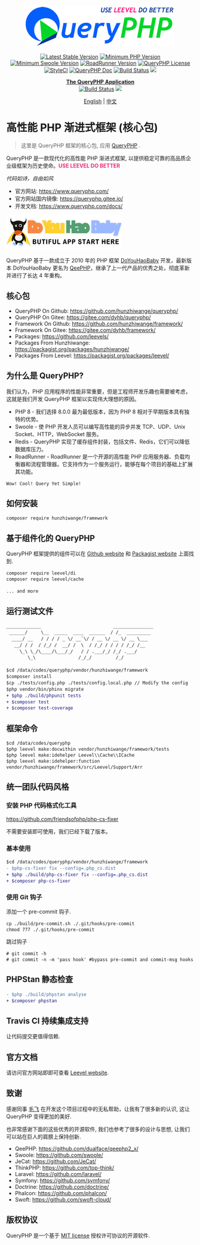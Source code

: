 <p align="center">
  <a href="https://queryphp.com">
    <img src="./leevel.png" />
  </a>
</p>

<p align="center">
  <a href='https://packagist.org/packages/hunzhiwange/framework'><img src='http://img.shields.io/packagist/v/hunzhiwange/framework.svg' alt='Latest Stable Version' /></a>
  <a href="https://php.net"><img src="https://img.shields.io/badge/PHP-%3E%3D%208.0.0-8892BF.svg" alt="Minimum PHP Version"></a>
  <a href="https://www.swoole.com/"><img src="https://img.shields.io/badge/Swoole-%3E%3D%204.5.9-008de0.svg" alt="Minimum Swoole Version"></a>
  <a href="https://github.com/spiral/roadrunner"><img alt="RoadRunner Version" src="https://img.shields.io/badge/RoadRunner-%3E=1.8.2-brightgreen.svg" /></a>
  <a href="http://opensource.org/licenses/MIT">
    <img alt="QueryPHP License" src="https://poser.pugx.org/hunzhiwange/framework/license.svg" /></a>
  <br />
  <a href="https://github.styleci.io/repos/91284136"><img src="https://github.styleci.io/repos/91284136/shield?branch=master" alt="StyleCI"></a>
  <a href='https://www.queryphp.com/docs/'><img src='https://img.shields.io/badge/docs-passing-green.svg?maxAge=2592000' alt='QueryPHP Doc' /></a>
  <a href="https://github.com/hunzhiwange/framework/actions">
    <img alt="Build Status" src="https://github.com/hunzhiwange/framework/workflows/tests/badge.svg" /></a>
  <a href="https://codecov.io/gh/hunzhiwange/framework">
    <img src="https://codecov.io/gh/hunzhiwange/framework/branch/master/graph/badge.svg?token=GMWV1X9F7T"/>
  </a>
</p>

<p align="center">
  <a href="https://github.com/hunzhiwange/queryphp"><b>The QueryPHP Application</b></a>
  <br />
  <a href="https://github.com/hunzhiwange/queryphp/actions">
    <img alt="Build Status" src="https://github.com/hunzhiwange/queryphp/workflows/tests/badge.svg" /></a>
  <a href="https://codecov.io/gh/hunzhiwange/queryphp">
    <img src="https://codecov.io/gh/hunzhiwange/queryphp/branch/master/graph/badge.svg?token=D4WV1IC2R3"/>
  </a>
</p>

<p align="center">
    <a href="./README.md">English</a> | <a href="./README-zh-CN.md">中文</a>
</p>

# 高性能 PHP 渐进式框架 (核心包)

> 这里是 QueryPHP 框架的核心包, 应用 [QueryPHP](https://github.com/hunzhiwange/queryphp) .

QueryPHP 是一款现代化的高性能 PHP 渐进式框架, 以提供稳定可靠的高品质企业级框架为历史使命。**<span style="color:#e82e7d;">USE LEEVEL DO BETTER</span>**

*代码如诗，自由如风*

* 官方网站: <https://www.queryphp.com/>
* 官方网站国内镜像: <https://queryphp.gitee.io/>
* 开发文档: <https://www.queryphp.com/docs/>

![](doyouhaobaby.png)

QueryPHP 基于一款成立于 2010 年的 PHP 框架 [DoYouHaoBaby](https://github.com/hunzhiwange/dyhb.blog-x/tree/master/Upload/DoYouHaoBaby) 开发，最新版本 DoYouHaoBaby 更名为 [QeePHP](https://github.com/hunzhiwange/windsforce/tree/master/upload/System/include/QeePHP)，继承了上一代产品的优秀之处，彻底革新并进行了长达 4 年重构。

## 核心包

 * QueryPHP On Github: <https://github.com/hunzhiwange/queryphp/>
 * QueryPHP On Gitee: <https://gitee.com/dyhb/queryphp/>
 * Framework On Github: <https://github.com/hunzhiwange/framework/>
 * Framework On Gitee: <https://gitee.com/dyhb/framework/>
 * Packages: <https://github.com/leevels/>
 * Packages From Hunzhiwange: <https://packagist.org/packages/hunzhiwange/>
 * Packages From Leevel: <https://packagist.org/packages/leevel/>

## 为什么是 QueryPHP?

我们认为，PHP 应用程序的性能非常重要，但是工程师开发乐趣也需要被考虑，这就是我们开发 QueryPHP 框架以实现伟大理想的原因。

* PHP 8 - 我们选择 8.0.0 最为最低版本，因为 PHP 8 相对于早期版本具有独特的优势。
* Swoole - 使 PHP 开发人员可以编写高性能的异步并发 TCP、UDP、Unix Socket、HTTP，WebSocket 服务。
* Redis - QueryPHP 实现了缓存组件封装，包括文件、Redis，它们可以降低数据库压力。
* RoadRunner - RoadRunner 是一个开源的高性能 PHP 应用服务器、负载均衡器和流程管理器。它支持作为一个服务运行，能够在每个项目的基础上扩展其功能。

```
Wow! Cool! Query Yet Simple!
```

## 如何安装

```
composer require hunzhiwange/framework
```

## 基于组件化的 QueryPHP

QueryPHP 框架提供的组件可以在 [Github website](https://github.com/leevels) 和 [Packagist website](https://packagist.org/packages/leevel/) 上面找到.

```
composer require leevel/di
composer require leevel/cache

... and more
```

## 运行测试文件

```diff
_____________                           _______________
 ______/     \__  _____  ____  ______  / /_  _________
  ____/ __   / / / / _ \/ __`\/ / __ \/ __ \/ __ \___
   __/ / /  / /_/ /  __/ /  \  / /_/ / / / / /_/ /__
     \_\ \_/\____/\___/_/   / / .___/_/ /_/ .___/
        \_\                /_/_/         /_/

$cd /data/codes/queryphp/vendor/hunzhiwange/framework      
$composer install
$cp ./tests/config.php ./tests/config.local.php // Modify the config
$php vendor/bin/phinx migrate
+ $php ./build/phpunit tests
+ $composer test
+ $composer test-coverage
```

## 框架命令

```
$cd /data/codes/queryphp
$php leevel make:docwithin vendor/hunzhiwange/framework/tests
$php leevel make:idehelper Leevel\\Cache\\ICache
$php leevel make:idehelper:function vendor/hunzhiwange/framework/src/Leevel/Support/Arr
```

## 统一团队代码风格

### 安装 PHP 代码格式化工具

<https://github.com/friendsofphp/php-cs-fixer>

不需要安装即可使用，我们已经下载了版本。

### 基本使用

```diff
$cd /data/codes/queryphp/vendor/hunzhiwange/framework
- $php-cs-fixer fix --config=.php_cs.dist
+ $php ./build/php-cs-fixer fix --config=.php_cs.dist
+ $composer php-cs-fixer
```

### 使用 Git 钩子

添加一个 pre-commit 钩子.

```
cp ./build/pre-commit.sh ./.git/hooks/pre-commit
chmod 777 ./.git/hooks/pre-commit
```

跳过钩子

```
# git commit -h
# git commit -n -m 'pass hook' #bypass pre-commit and commit-msg hooks
```

## PHPStan 静态检查

```diff
- $php ./build/phpstan analyse
+ $composer phpstan
```

## Travis CI 持续集成支持

让代码提交更值得信赖.

## 官方文档

请访问官方网站即即可查看 [Leevel website](http://www.queryphp.com).

## 致谢

感谢同事 [毛飞](https://github.com/maosea0125) 在开发这个项目过程中的无私帮助，让我有了很多新的认识, 这让 QueryPHP 变得更加的美好.

也非常感谢下面的这些优秀的开源软件, 我们也参考了很多的设计与思想, 让我们可以站在巨人的肩膀上保持创新.

 * QeePHP: <https://github.com/dualface/qeephp2_x/>
 * Swoole: <https://github.com/swoole/>
 * JeCat: <https://github.com/JeCat/>
 * ThinkPHP: <https://github.com/top-think/>
 * Laravel: <https://github.com/laravel/>
 * Symfony: <https://github.com/symfony/>
 * Doctrine: <https://github.com/doctrine/>
 * Phalcon: <https://github.com/phalcon/>
 * Swoft: <https://github.com/swoft-cloud/>

## 版权协议

QueryPHP 是一个基于 [MIT license](http://opensource.org/licenses/MIT) 授权许可协议的开源软件.
